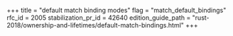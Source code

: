 +++
title = "default match binding modes"
flag = "match_default_bindings"
rfc_id = 2005
stabilization_pr_id = 42640
edition_guide_path = "rust-2018/ownership-and-lifetimes/default-match-bindings.html"
+++
